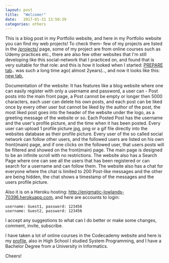 ```yaml
---
layout: post
title:  "Welcome!"
date:   2017-01-31 13:50:39
categories: others
---
```

This is a blog post in my Portfolio website, and here in my Portfolio website you can find my web projects! To check them- few of my projects are listed in the <a href="http://zhivkoz.github.io/Portfolio/projects/">/projects/</a> page, some of my project are from online courses such as Udemy practices etc., there are also few other websites that I'm still developing like this social-network that I practiced on, and found that is very suitable for that role: and this is how it looked when I started: <a href= "https://zhivkoz.github.io/Portfolio/static/projects/Old-but-nocomment.PNG">PREPARE tab</a>.. was such a long time ago( almost 2years).., and now it looks like this:
<a href="https://zhivkoz.github.io/Portfolio/static/projects/change-is.PNG">new tab.</a>


Documentation of the website:
It has features like a blog website where one can easily register with only a username and password, a user can - Post posts into the main front page, a Post cannot be empty or longer then 5000 characters, each user can delete his own posts, and each post can be liked once by every other user but cannot be liked by the author of the post, the most liked post goes into the header of the website under the logo, as a greeting message of the website or so. Each Posted Post has the username and the user's profile picture, and the time when it has been posted. Every user can upload 1 profile picture jpg, png or a gif file directly into the websites database as their profile picture. Every user of the so called social network can follow other users, and the followed users are listed on his own front(main) page, and if one clicks on the followed user, that users posts will be filtered and showed on the front(main) page. The main page is designed to be an infinite scroll with no restrictions. The website also has a Search Page where one can see all the users that has been registered or can search for a username and can follow them. The website also has a chat for everyone where the chat is limited to 200 Post-like messages and the other are being hidden, the chat shows a timestamp of the messages and the users profile picture.  

Also it is on a Heroku hosting: <a href="http://enigmatic-lowlands-70396.herokuapp.com">http://enigmatic-lowlands-70396.herokuapp.com</a>, and here are accounts to login:

    username: Guest1, password: 123456
    username: Guest2, password: 123456

 I accept any suggestions to what can I do better or make some changes, comment, invite, subscribe.

 I have taken a lot of online courses in the Codecademy website and here is my <a href="https://www.codecademy.com/zhivko73656"> profile</a>, also in High School I studied System Programming, and I have a Bachelor Degree from a University in Informatics.

 Cheers!

